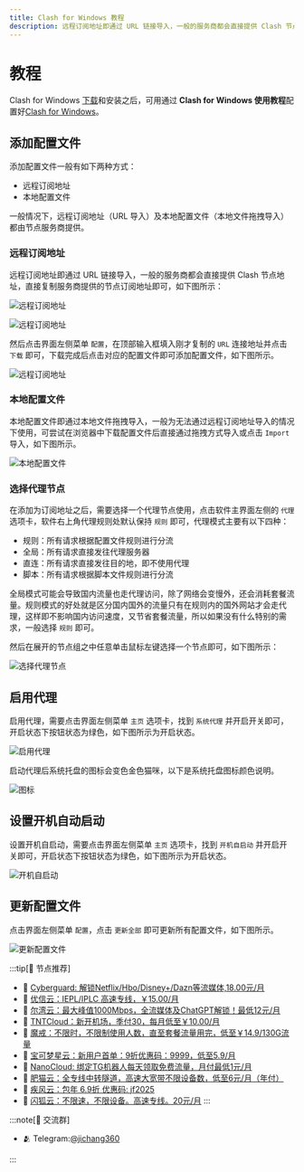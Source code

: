 ```yaml
---
title: Clash for Windows 教程
description: 远程订阅地址即通过 URL 链接导入，一般的服务商都会直接提供 Clash 节点地址，直接复制服务商提供的节点订阅地址即可.
---
```


# 教程

Clash for Windows [下载](/download)和安装之后，可用通过 **Clash for Windows 使用教程**配置好[Clash for Windows](/)。

## 添加配置文件

添加配置文件一般有如下两种方式：

- 远程订阅地址
- 本地配置文件

一般情况下，远程订阅地址（URL 导入）及本地配置文件（本地文件拖拽导入）都由节点服务商提供。

### 远程订阅地址

远程订阅地址即通过 URL 链接导入，一般的服务商都会直接提供 Clash 节点地址，直接复制服务商提供的节点订阅地址即可，如下图所示：

![远程订阅地址](/assets/1.oYrJH1Rb.jpg "复制服务商提供的节点订阅地址")

![远程订阅地址](/assets/2.D82fUYJt.avif "服务商提供的Clash节点订阅地址示例")

然后点击界面左侧菜单 `配置`，在顶部输入框填入刚才复制的 `URL` 连接地址并点击 `下载` 即可，下载完成后点击对应的配置文件即可添加配置文件，如下图所示。

![远程订阅地址](/assets/3.DxpisIlY.avif "在配置页面输入URL并下载配置文件")

### 本地配置文件

本地配置文件即通过本地文件拖拽导入，一般为无法通过远程订阅地址导入的情况下使用，可尝试在浏览器中下载配置文件后直接通过拖拽方式导入或点击 `Import` 导入，如下图所示。

![本地配置文件](/assets/4.C9ncx4ev.avif "通过本地文件拖拽或Import按钮导入配置")

### 选择代理节点

在添加为订阅地址之后，需要选择一个代理节点使用，点击软件主界面左侧的 `代理` 选项卡，软件右上角代理规则处默认保持 `规则` 即可，代理模式主要有以下四种：

- 规则：所有请求根据配置文件规则进行分流
- 全局：所有请求直接发往代理服务器
- 直连：所有请求直接发往目的地，即不使用代理
- 脚本：所有请求根据脚本文件规则进行分流

全局模式可能会导致国内流量也走代理访问，除了网络会变慢外，还会消耗套餐流量。规则模式的好处就是区分国内国外的流量只有在规则内的国外网站才会走代理，这样即不影响国内访问速度，又节省套餐流量，所以如果没有什么特别的需求，一般选择 `规则` 即可。

然后在展开的节点组之中任意单击鼠标左键选择一个节点即可，如下图所示：

![选择代理节点](/assets/5.XoxBgcHi.avif "在代理页面选择合适的节点")

## 启用代理

启用代理，需要点击界面左侧菜单 `主页` 选项卡，找到 `系统代理` 并开启开关即可，开启状态下按钮状态为绿色，如下图所示为开启状态。

![启用代理](/assets/6.DGvFxM4D.avif "开启系统代理功能")

启动代理后系统托盘的图标会变色金色猫咪，以下是系统托盘图标颜色说明。

![图标](/assets/7.BT-gQHan.webp "系统托盘图标颜色说明")

## 设置开机自动启动

设置开机自启动，需要点击界面左侧菜单 `主页` 选项卡，找到 `开机自启动` 并开启开关即可，开启状态下按钮状态为绿色，如下图所示为开启状态。

![开机自启动](/assets/8.C8ZL1Kfz.avif "开启开机自启动功能")

## 更新配置文件

点击界面左侧菜单 `配置`，点击 `更新全部` 即可更新所有配置文件，如下图所示。

![更新配置文件](/assets/9.3MrXh7te.avif "更新所有配置文件")


:::tip[🎉 节点推荐]
- 🚀 [Cyberguard: 解锁Netflix/Hbo/Disney+/Dazn等流媒体,18.00元/月](https://www.cyberguard.best/#/register?code=XsreC0T5)<br>
- 🚀 [优信云：IEPL/IPLC 高速专线，￥15.00/月](https://www.优信云.com/#/register?code=JRtE5uIV)<br>
- 🚀 [尔湾云：最大峰值1000Mbps，全流媒体及ChatGPT解锁！最低12元/月](https://erwan6.net/auth/register?code=BoObCd)<br>
- 🚀 [TNTCloud：新开机场，季付30，每月低至￥10.00/月](https://haibing822.tntvipaff.cc/#/register?code=GtjJVgml)<br>
- 🚀 [魔戒：不限时，不限制使用人数，直至套餐流量用完，低至￥14.9/130G流量](https://mojie.app/#/register?code=sSdtPtLo)<br>
- 🚀 [宝可梦星云：新用户首单：9折优惠码：9999，低至5.9/月 ](https://a.suola.link/pokemon)<br>
- 🚀 [NanoCloud: 绑定TG机器人每天领取免费流量，月付最低1元/月](https://edu.uodoo.bid/auth/register?code=JMiOQDHf)<br>
- 🚀 [肥猫云：全专线中转隧道，高速大宽带不限设备数，低至6元/月（年付）](https://fchb1188.fcvipaff.cc/register?aff=X1vZd2wf)<br>
- 🚀 [疾风云：包年 6.9折 优惠码: jf2025](https://homes.tr25.cn?code=ReCm)<br>
- 🚀 [闪狐云：不限速，不限设备。高速专线。20元/月](https://inv02.ffaff.cc/register?aff=WQApz2pv)
:::

:::note[💬 交流群]

- 🫂 Telegram:[@jichang360](https://t.me/jichang360)

:::